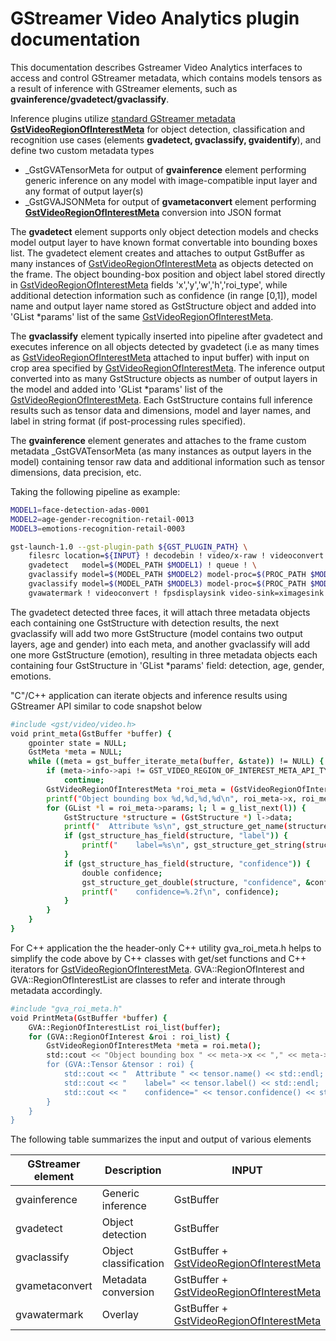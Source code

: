 # GStreamer Video Analytics plugin documentation
This documentation describes Gstreamer Video Analytics interfaces to access and control GStreamer metadata, which contains models tensors as a result of inference with GStreamer elements, such as **gvainference/gvadetect/gvaclassify**.  

Inference plugins utilize [standard GStreamer metadata **GstVideoRegionOfInterestMeta**](https://github.com/GStreamer/gst-plugins-base/blob/master/gst-libs/gst/video/gstvideometa.h#L275) for object detection, classification and recognition use cases (elements **gvadetect, gvaclassify, gvaidentify**), and define two custom metadata types
* _GstGVATensorMeta for output of **gvainference** element performing generic inference on any model with image-compatible input layer and any format of output layer(s)
* _GstGVAJSONMeta for output of **gvametaconvert** element performing [**GstVideoRegionOfInterestMeta**](https://github.com/GStreamer/gst-plugins-base/blob/master/gst-libs/gst/video/gstvideometa.h#L275) conversion into JSON format

The **gvadetect** element supports only object detection models and checks model output layer to have known format convertable into bounding boxes list. The gvadetect element creates and attaches to output GstBuffer as many instances of [GstVideoRegionOfInterestMeta](https://github.com/GStreamer/gst-plugins-base/blob/master/gst-libs/gst/video/gstvideometa.h#L275) as objects detected on the frame. The object bounding-box position and object label stored directly in [GstVideoRegionOfInterestMeta](https://github.com/GStreamer/gst-plugins-base/blob/master/gst-libs/gst/video/gstvideometa.h#L275) fields 'x','y','w','h','roi_type', while additional detection information such as confidence (in range [0,1]), model name and output layer name stored as GstStructure object and added into 'GList *params' list of the same [GstVideoRegionOfInterestMeta](https://github.com/GStreamer/gst-plugins-base/blob/master/gst-libs/gst/video/gstvideometa.h#L275).

The **gvaclassify** element typically inserted into pipeline after gvadetect and executes inference on all objects detected by gvadetect (i.e as many times as [GstVideoRegionOfInterestMeta](https://github.com/GStreamer/gst-plugins-base/blob/master/gst-libs/gst/video/gstvideometa.h#L275) attached to input buffer) with input on crop area specified by [GstVideoRegionOfInterestMeta](https://github.com/GStreamer/gst-plugins-base/blob/master/gst-libs/gst/video/gstvideometa.h#L275). The inference output converted into as many GstStructure objects as number of output layers in the model and added into 'GList *params' list of the [GstVideoRegionOfInterestMeta](https://github.com/GStreamer/gst-plugins-base/blob/master/gst-libs/gst/video/gstvideometa.h#L275). Each GstStructure contains full inference results such as tensor data and dimensions, model and layer names, and label in string format (if post-processing rules specified).

The **gvainference** element generates and attaches to the frame custom metadata _GstGVATensorMeta (as many instances as output layers in the model) containing tensor raw data and additional information such as tensor dimensions, data precision, etc.

Taking the following pipeline as example:
```sh
MODEL1=face-detection-adas-0001
MODEL2=age-gender-recognition-retail-0013
MODEL3=emotions-recognition-retail-0003

gst-launch-1.0 --gst-plugin-path ${GST_PLUGIN_PATH} \
    filesrc location=${INPUT} ! decodebin ! video/x-raw ! videoconvert ! \
    gvadetect   model=$(MODEL_PATH $MODEL1) ! queue ! \
    gvaclassify model=$(MODEL_PATH $MODEL2) model-proc=$(PROC_PATH $MODEL2) ! queue ! \
    gvaclassify model=$(MODEL_PATH $MODEL3) model-proc=$(PROC_PATH $MODEL3) ! queue ! \
    gvawatermark ! videoconvert ! fpsdisplaysink video-sink=ximagesink sync=false
```
The gvadetect detected three faces, it will attach three metadata objects each containing one GstStructure with detection results, the next gvaclassify will add two more GstStructure (model contains two output layers, age and gender) into each meta, and another gvaclassify will add one more GstStructure (emotion), resulting in three metadata objects each containing four GstStructure in 'GList *params' field: detection, age, gender, emotions.

"C"/C++ application can iterate objects and inference results using GStreamer API similar to code snapshot below

```sh
#include <gst/video/video.h>
void print_meta(GstBuffer *buffer) {
    gpointer state = NULL;
    GstMeta *meta = NULL;
    while ((meta = gst_buffer_iterate_meta(buffer, &state)) != NULL) {
        if (meta->info->api != GST_VIDEO_REGION_OF_INTEREST_META_API_TYPE)
            continue;
        GstVideoRegionOfInterestMeta *roi_meta = (GstVideoRegionOfInterestMeta*)meta;
        printf("Object bounding box %d,%d,%d,%d\n", roi_meta->x, roi_meta->y, roi_meta->w, roi_meta->h);
        for (GList *l = roi_meta->params; l; l = g_list_next(l)) {
            GstStructure *structure = (GstStructure *) l->data;
            printf("  Attribute %s\n", gst_structure_get_name(structure));
            if (gst_structure_has_field(structure, "label")) {
                printf("    label=%s\n", gst_structure_get_string(structure, "label"));
            }
            if (gst_structure_has_field(structure, "confidence")) {
                double confidence;
                gst_structure_get_double(structure, "confidence", &confidence);
                printf("    confidence=%.2f\n", confidence);
            }
        }
    }
}
```

For C++ application the the header-only C++ utility gva_roi_meta.h helps to simplify the code above by C++ classes with get/set functions and C++ iterators for [GstVideoRegionOfInterestMeta](https://github.com/GStreamer/gst-plugins-base/blob/master/gst-libs/gst/video/gstvideometa.h#L275). GVA::RegionOfInterest and GVA::RegionOfInterestList are classes to refer and interate through metadata accordingly.  
```sh
#include "gva_roi_meta.h"
void PrintMeta(GstBuffer *buffer) {
    GVA::RegionOfInterestList roi_list(buffer);
    for (GVA::RegionOfInterest &roi : roi_list) {
        GstVideoRegionOfInterestMeta *meta = roi.meta();
        std::cout << "Object bounding box " << meta->x << "," << meta->y << "," << meta->w << "," << meta->h << "," << std::endl;
        for (GVA::Tensor &tensor : roi) {
            std::cout << "  Attribute " << tensor.name() << std::endl;
            std::cout << "    label=" << tensor.label() << std::endl;
            std::cout << "    confidence=" << tensor.confidence() << std::endl;
        }
    }
}
```

The following table summarizes the input and output of various elements

| GStreamer element | Description | INPUT | OUTPUT |
| --- | --- | --- | --- |
| gvainference | Generic inference| GstBuffer | INPUT + _GstGVATensorMeta |
| gvadetect| Object detection| GstBuffer| INPUT + [GstVideoRegionOfInterestMeta](https://github.com/GStreamer/gst-plugins-base/blob/master/gst-libs/gst/video/gstvideometa.h#L275)|
| gvaclassify| Object classification| GstBuffer + [GstVideoRegionOfInterestMeta](https://github.com/GStreamer/gst-plugins-base/blob/master/gst-libs/gst/video/gstvideometa.h#L275) | INPUT + extended [GstVideoRegionOfInterestMeta](https://github.com/GStreamer/gst-plugins-base/blob/master/gst-libs/gst/video/gstvideometa.h#L275) |
| gvametaconvert| Metadata conversion | GstBuffer + [GstVideoRegionOfInterestMeta](https://github.com/GStreamer/gst-plugins-base/blob/master/gst-libs/gst/video/gstvideometa.h#L275) | INPUT + _GstGVAJSONMeta|
| gvawatermark| Overlay| GstBuffer + [GstVideoRegionOfInterestMeta](https://github.com/GStreamer/gst-plugins-base/blob/master/gst-libs/gst/video/gstvideometa.h#L275) | - |
